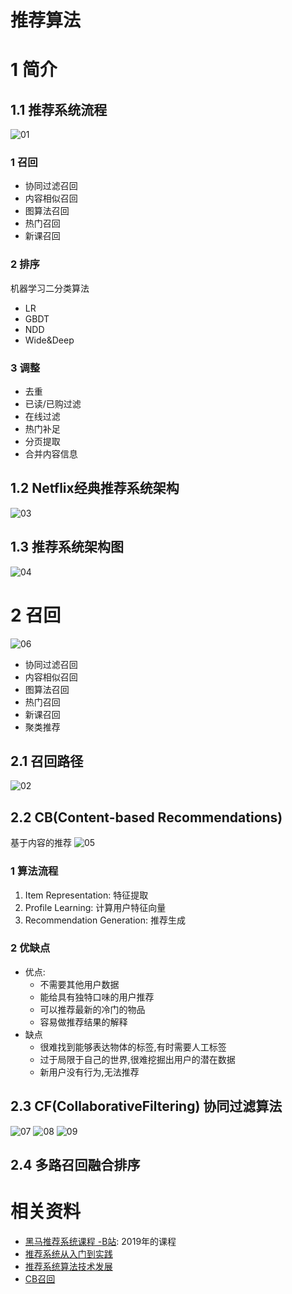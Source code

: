 <!--
 * @Descripttion: 
 * @Author: hxp
 * @version: 
 * @Date: 2021-08-26 15:15:29
 * @LastEditors: hxp
 * @LastEditTime: 2021-08-30 17:21:10
-->

# 推荐算法
# 1 简介

## 1.1 推荐系统流程
![01](./anb00_pic/anb01_01.png)
### 1 召回
* 协同过滤召回
* 内容相似召回
* 图算法召回
* 热门召回
* 新课召回

### 2 排序
机器学习二分类算法
* LR
* GBDT
* NDD
* Wide&Deep

### 3 调整
* 去重
* 已读/已购过滤
* 在线过滤
* 热门补足
* 分页提取
* 合并内容信息
## 1.2 Netflix经典推荐系统架构
![03](./anb00_pic/anb01_03.png)
## 1.3 推荐系统架构图
![04](./anb00_pic/anb01_04.png)
# 2 召回
![06](./anb00_pic/anb01_06.png)
* 协同过滤召回
* 内容相似召回
* 图算法召回
* 热门召回
* 新课召回
* 聚类推荐
## 2.1 召回路径
![02](./anb00_pic/anb01_02.png)
## 2.2 CB(Content-based Recommendations)
基于内容的推荐
![05](./anb00_pic/anb01_05.png)

### 1 算法流程
1. Item Representation: 特征提取
2. Profile Learning: 计算用户特征向量
3. Recommendation Generation: 推荐生成
### 2 优缺点
* 优点:
  * 不需要其他用户数据
  * 能给具有独特口味的用户推荐
  * 可以推荐最新的冷门的物品
  * 容易做推荐结果的解释
* 缺点
  * 很难找到能够表达物体的标签,有时需要人工标签
  * 过于局限于自己的世界,很难挖掘出用户的潜在数据
  * 新用户没有行为,无法推荐

## 2.3 CF(CollaborativeFiltering) 协同过滤算法
![07](./anb00_pic/anb01_07.png)
![08](./anb00_pic/anb01_08.png)
![09](./anb00_pic/anb01_09.png)

## 2.4 多路召回融合排序
# 相关资料
* [黑马推荐系统课程 -B站](https://www.bilibili.com/video/BV1fZ4y1F7K1?from=search&seid=7523311500480459762): 2019年的课程
* [推荐系统从入门到实践](https://www.bilibili.com/video/BV1Dz411B7wd?p=3&spm_id_from=pageDriver)
* [推荐系统算法技术发展](https://www.bilibili.com/video/BV15r4y1F7ut?from=search&seid=18089353605278223009)
* [CB召回](https://www.cnblogs.com/breezedeus/archive/2012/04/10/2440488.html)